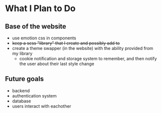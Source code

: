 # What I Plan to Do

## Base of the website
* use emotion css in components
* ~~keep a scss "library" that I create and possibly add to~~
* create a theme swapper (in the website) with the ability provided from my library
    * cookie notification and storage system to remember, and then notify the user about their last style change


## Future goals
* backend
* authentication system
* database
* users interact with eachother